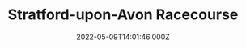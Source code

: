 ---
date: 2022-05-09T14:01:46.000Z
title: Stratford-upon-Avon Racecourse
latitude: 52.18322724104365
longitude: -1.725336896238908
url: http://stratfordracecourse.net
category: checkin
---